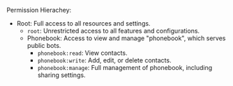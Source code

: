 Permission Hierachey:

- Root: Full access to all resources and settings.
    - `root`: Unrestricted access to all features and configurations.
    - Phonebook: Access to view and manage "phonebook", which serves public bots.
        - `phonebook:read`: View contacts.
        - `phonebook:write`: Add, edit, or delete contacts.
        - `phonebook:manage`: Full management of phonebook, including sharing settings.
